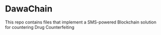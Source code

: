 # DawaChain
This repo contains files that implement a SMS-powered Blockchain solution for countering Drug Counterfeiting
